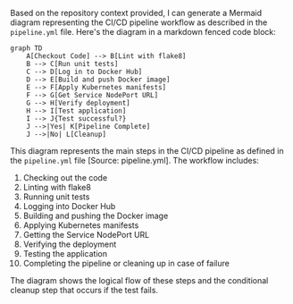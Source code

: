 Based on the repository context provided, I can generate a Mermaid diagram representing the CI/CD pipeline workflow as described in the `pipeline.yml` file. Here's the diagram in a markdown fenced code block:

```mermaid
graph TD
    A[Checkout Code] --> B[Lint with flake8]
    B --> C[Run unit tests]
    C --> D[Log in to Docker Hub]
    D --> E[Build and push Docker image]
    E --> F[Apply Kubernetes manifests]
    F --> G[Get Service NodePort URL]
    G --> H[Verify deployment]
    H --> I[Test application]
    I --> J{Test successful?}
    J -->|Yes| K[Pipeline Complete]
    J -->|No| L[Cleanup]
```

This diagram represents the main steps in the CI/CD pipeline as defined in the `pipeline.yml` file [Source: pipeline.yml]. The workflow includes:

1. Checking out the code
2. Linting with flake8
3. Running unit tests
4. Logging into Docker Hub
5. Building and pushing the Docker image
6. Applying Kubernetes manifests
7. Getting the Service NodePort URL
8. Verifying the deployment
9. Testing the application
10. Completing the pipeline or cleaning up in case of failure

The diagram shows the logical flow of these steps and the conditional cleanup step that occurs if the test fails.
